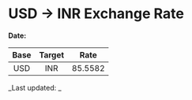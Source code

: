 # USD → INR Exchange Rate

**Date:** 

| Base | Target | Rate  |
|:----:|:------:|:-----:|
| USD  | INR    | 85.5582 |

_Last updated: _